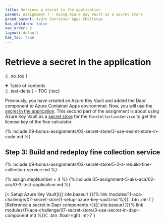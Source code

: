 ```yaml
---
title: Retrieve a secret in the application
parent: Assignment 7 - Using Azure Key Vault as a secret store
grand_parent: Azure Container Apps Challenge
has_children: false
nav_order: 2
layout: default
has_toc: true
---
```


# Retrieve a secret in the application

{: .no_toc }

<details open markdown="block">
  <summary>
    Table of contents
  </summary>
  {: .text-delta }
- TOC
{:toc}
</details>

Previously, you have created an Azure Key Vault and added the Dapr component to Azure Container Apps environmnet. Now, you will use the [secret in the application](https://docs.dapr.io/developing-applications/building-blocks/secrets/howto-secrets/). This second part of the assignment is about using Azure Key Vault as a [secret store](https://docs.dapr.io/operations/components/setup-secret-store/) for the `FineCollectionService` to get the license key of the fine calculator.

<!-- -------------------- CREATE SECRET AND UPDATE CODE -------------------- -->

{% include 09-bonus-assignments/03-secret-store/2-use-secret-store-in-code.md %}

## Step 3: Build and redeploy fine collection service

{% include 09-bonus-assignments/03-secret-store/5-2-a-rebuild-fine-collection-service.md %}

<!-- -------------------------------- TEST --------------------------------- -->

{% assign stepNumber = 4 %}
{% include 05-assignment-5-aks-aca/02-aca/0-3-test-application.md %}

<!-- ----------------------------- NAVIGATION ------------------------------ -->

<span class="fs-3">
[< Setup Azure Key Vault]({{ site.baseurl }}{% link modules/11-aca-challenge/07-secret-store/1-setup-azure-key-vault.md %}){: .btn .mt-7 }
</span>
<span class="fs-3">
[Reference a secret in Dapr components >]({{ site.baseurl }}{% link modules/11-aca-challenge/07-secret-store/3-use-secret-in-dapr-component.md %}){: .btn .float-right .mt-7 }
</span>
